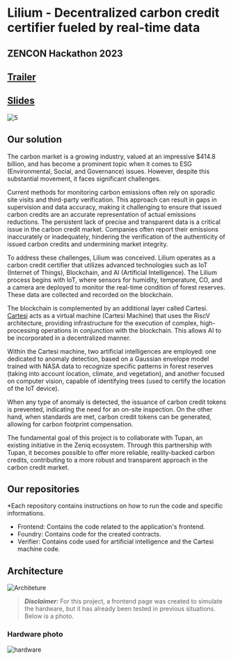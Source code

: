 # Lilium - Decentralized carbon credit certifier fueled by real-time data
## ZENCON Hackathon 2023
## [Trailer](https://clipchamp.com/watch/gz021wVRxOx)
## [Slides](https://www.canva.com/design/DAFrM9f8gaw/ng-MuqGVQMXAjAMQbf_IKw/edit?utm_content=DAFrM9f8gaw&utm_campaign=designshare&utm_medium=link2&utm_source=sharebutton)

![5](https://github.com/Lilium-ZenCon/.github/assets/99221221/ecd26c91-b59e-4c95-b505-33b38dac12ff)

## Our solution

The carbon market is a growing industry, valued at an impressive $414.8 billion, and has become a prominent topic when it comes to ESG (Environmental, Social, and Governance) issues. However, despite this substantial movement, it faces significant challenges.

Current methods for monitoring carbon emissions often rely on sporadic site visits and third-party verification. This approach can result in gaps in supervision and data accuracy, making it challenging to ensure that issued carbon credits are an accurate representation of actual emissions reductions. The persistent lack of precise and transparent data is a critical issue in the carbon credit market. Companies often report their emissions inaccurately or inadequately, hindering the verification of the authenticity of issued carbon credits and undermining market integrity.

To address these challenges, Lilium was conceived. Lilium operates as a carbon credit certifier that utilizes advanced technologies such as IoT (Internet of Things), Blockchain, and AI (Artificial Intelligence). The Lilium process begins with IoT, where sensors for humidity, temperature, CO, and a camera are deployed to monitor the real-time condition of forest reserves. These data are collected and recorded on the blockchain.

The blockchain is complemented by an additional layer called Cartesi. [Cartesi](https://cartesi.io/) acts as a virtual machine (Cartesi Machine) that uses the RiscV architecture, providing infrastructure for the execution of complex, high-processing operations in conjunction with the blockchain. This allows AI to be incorporated in a decentralized manner.

Within the Cartesi machine, two artificial intelligences are employed: one dedicated to anomaly detection, based on a Gaussian envelope model trained with NASA data to recognize specific patterns in forest reserves (taking into account location, climate, and vegetation), and another focused on computer vision, capable of identifying trees (used to certify the location of the IoT device).

When any type of anomaly is detected, the issuance of carbon credit tokens is prevented, indicating the need for an on-site inspection. On the other hand, when standards are met, carbon credit tokens can be generated, allowing for carbon footprint compensation.

The fundamental goal of this project is to collaborate with Tupan, an existing initiative in the Zeniq ecosystem. Through this partnership with Tupan, it becomes possible to offer more reliable, reality-backed carbon credits, contributing to a more robust and transparent approach in the carbon credit market.

## Our repositories

*Each repository contains instructions on how to run the code and specific informations.

- Frontend: Contains the code related to the application's frontend.
- Foundry: Contains code for the created contracts.
- Verifier: Contains code used for artificial intelligence and the Cartesi machine code.


## Architecture
![Architeture](https://github.com/Lilium-ZenCon/.github/assets/99221221/96a06143-3ae4-4324-963f-40b48c79ef49)
> ***Disclaimer:*** For this project, a frontend page was created to simulate the hardware, but it has already been tested in previous situations. Below is a photo. 
### Hardware photo

![hardware](https://github.com/Lilium-ZenCon/.github/assets/99221221/1ffb5b22-ed68-4ae9-bdcc-ba654e648b41)


